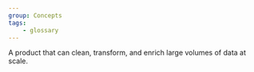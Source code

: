 ```yaml
---
group: Concepts
tags:
    - glossary
---
```

A product that can clean, transform, and enrich large volumes of data at scale.